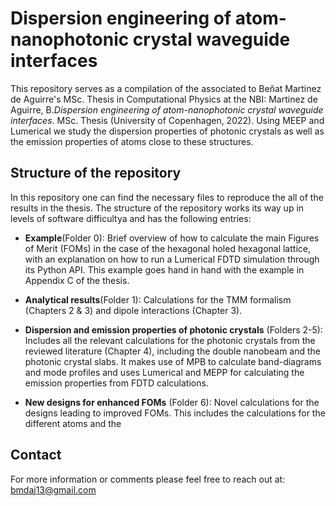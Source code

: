 # Dispersion engineering of atom-nanophotonic crystal waveguide interfaces

This repository serves as a compilation of the associated to Beñat Martinez de Aguirre's MSc. Thesis in Computational Physics at the NBI: Martinez de Aguirre, B.*Dispersion engineering of atom-nanophotonic crystal waveguide interfaces*. MSc. Thesis (University of Copenhagen, 2022). Using MEEP and Lumerical we study the dispersion properties of photonic crystals as well as the emission properties of atoms close to these structures.

## Structure of the repository

In this repository one can find the necessary files to reproduce the all of the results in the thesis. The structure of the repository works its way up in levels of software difficultya and has the following entries:

- **Example**(Folder 0): Brief overview of how to calculate the main Figures of Merit (FOMs) in the case of the hexagonal holed hexagonal lattice, with an explanation on how to run a Lumerical FDTD simulation through its Python API. This example goes hand in hand with the example in Appendix C of the thesis.

- **Analytical results**(Folder 1): Calculations for the TMM formalism (Chapters 2 & 3) and dipole interactions (Chapter 3).

- **Dispersion and emission properties of photonic crystals** (Folders 2-5): Includes all the relevant calculations for the photonic crystals from the reviewed literature (Chapter 4), including the double nanobeam and the photonic crystal slabs. It makes use of MPB to calculate band-diagrams and mode profiles and uses Lumerical and MEPP for calculating the emission properties from FDTD calculations.

- **New designs for enhanced FOMs** (Folder 6): Novel calculations for the designs leading to improved FOMs. This includes the calculations for the different atoms and the 

## Contact

For more information or comments please feel free to reach out at: <bmdaj13@gmail.com>
